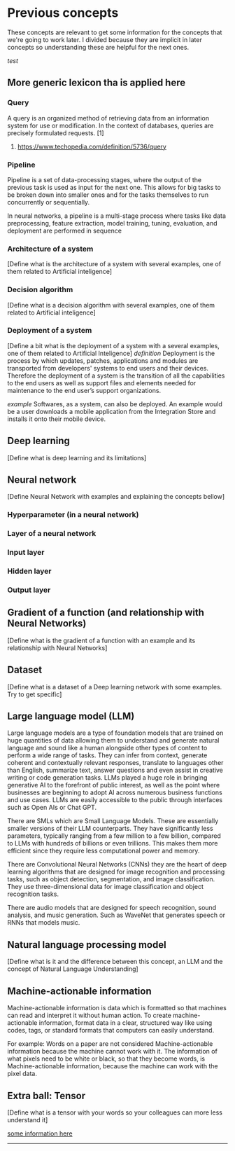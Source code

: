 # Previous concepts
These concepts are relevant to get some information for the concepts that we're going to work later. I divided because they are implicit in later concepts so understanding these are helpful for the next ones. 

_test_

## More generic lexicon tha is applied here

### Query
A query is an organized method of retrieving data from an information system for use or modification. In the context of databases, queries are precisely formulated requests. [1]

1. https://www.techopedia.com/definition/5736/query


### Pipeline 
Pipeline is a set of data-processing stages, where the output of the previous task is used as input for the next one. This allows for big tasks to be broken down into smaller ones and for the tasks themselves to run concurrently or sequentially.

In neural networks, a pipeline is a multi-stage process where tasks like data preprocessing, feature extraction, model training, tuning, evaluation, and deployment are performed in sequence

### Architecture of a system
[Define what is the architecture of a system with several examples, one of them related to Artificial inteligence]

### Decision algorithm 
[Define what is a decision algorithm with several examples, one of them related to Artificial inteligence]

### Deployment of a system 
[Define a bit what is the deployment of a system with a several examples, one of them related to Artificial Inteligence]
_definition_
Deployment is the process by which updates, patches, applications and modules are transported from developers' systems to end users and their devices. Therefore the deployment of a system is the transition of all the capabilities to the end users as well as support files and elements needed for maintenance to the end user’s support organizations.

_example_
Softwares, as a system, can also be deployed. An example would be a user downloads a mobile application from the Integration Store and installs it onto their mobile device.

## Deep learning
[Define what is deep learning and its limitations]


## Neural network
[Define Neural Network with examples and explaining the concepts bellow]

### Hyperparameter (in a neural network)

### Layer of a neural network

### Input layer 

### Hidden layer

### Output layer

## Gradient of a function (and relationship with Neural Networks)
[Define what is the gradient of a function with an example and its relationship with Neural Networks]

## Dataset
[Define what is a dataset of a Deep learning network with some examples. Try to get specific]


## Large language model (LLM)
Large language models are a type of foundation models that are trained on huge quantities of data allowing them to understand and generate natural language and sound like a human alongside other types of content to perform a wide range of tasks. They can infer from context, generate coherent and contextually relevant responses, translate to languages other than English, summarize text, answer questions and even assist in creative writing or code generation tasks. LLMs played a huge role in bringing generative AI to the forefront of public interest, as well as the point where businesses are beginning to adopt 	AI across numerous business functions and use cases. LLMs are easily accessible to the public through interfaces such as Open AIs or Chat GPT. 

There are SMLs which are Small Language Models. These are essentially smaller versions of their LLM counterparts. They have significantly less parameters, typically ranging from a few million to a few billion, compared to LLMs with hundreds of billions or even trillions. This makes them more efficient since they require less computational power and memory.  

There are Convolutional Neural Networks (CNNs) they are the heart of deep learning algorithms that are designed for image recognition and processing tasks, such as object detection, segmentation, and image classification. They use three-dimensional data for image classification and object recognition tasks. 

There are audio models that are designed for speech recognition, sound analysis, and music generation. Such as WaveNet that generates speech or RNNs that models music. 


## Natural language processing model 
[Define what is it and the difference between this concept, an LLM and the concept of Natural Language Understanding]

## Machine-actionable information
Machine-actionable information is data which is formatted so that machines can read and interpret it without human action. 
To create machine-actionable information, format data in a clear, structured way like using codes, tags, or standard formats that computers can easily understand. 

For example: Words on a paper are not considered Machine-actionable information because the machine cannot work with it. The information of what pixels need to be white or black, so that they become words, is Machine-actionable information, because the machine can work with the pixel data. 

## Extra ball: Tensor
[Define what is a tensor with your words so your colleagues can more less understand it]

[some information here](https://en.wikipedia.org/wiki/Tensor_(machine_learning))


---
